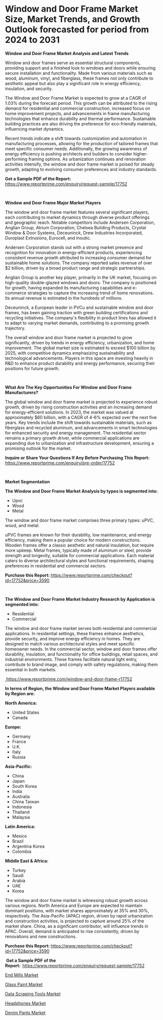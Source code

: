 <p><h1>Window and Door Frame Market Size, Market Trends, and Growth Outlook forecasted for period from 2024 to 2031</h1></p><p><strong>Window and Door Frame Market Analysis and Latest Trends</strong></p>
<p><p>Window and door frames serve as essential structural components, providing support and a finished look to windows and doors while ensuring secure installation and functionality. Made from various materials such as wood, aluminum, vinyl, and fiberglass, these frames not only contribute to aesthetic appeal but also play a significant role in energy efficiency, insulation, and security.</p><p>The Window and Door Frame Market is expected to grow at a CAGR of 1.03% during the forecast period. This growth can be attributed to the rising demand for residential and commercial construction, increased focus on home improvement projects, and advancements in frame manufacturing technologies that enhance durability and thermal performance. Sustainable building practices are also driving the preference for eco-friendly materials, influencing market dynamics.</p><p>Recent trends indicate a shift towards customization and automation in manufacturing processes, allowing for the production of tailored frames that meet specific consumer needs. Additionally, the growing awareness of energy efficiency is pushing architects and builders to consider higher-performing framing options. As urbanization continues and renovation activities intensify, the window and door frame market is poised for steady growth, adapting to evolving consumer preferences and industry standards.</p></p>
<p><strong>Get a Sample PDF of the Report:&nbsp;</strong> <a href="https://www.reportprime.com/enquiry/request-sample/17752?utm_campaign=41&utm_medium=2&utm_source=Github&utm_content=ia&utm_term=20112024&utm_id=window-and-door-frame">https://www.reportprime.com/enquiry/request-sample/17752</a></p>
<p>&nbsp;</p>
<p><strong>Window and Door Frame Major Market Players</strong></p>
<p><p>The window and door frame market features several significant players, each contributing to market dynamics through diverse product offerings and geographic reach. Notable competitors include Andersen Corporation, Anglian Group, Atrium Corporation, Chelsea Building Products, Crystal Window & Door Systems, Deceuninck, Drew Industries Incorporated, Duroplast Extrusions, Eurocell, and Inoutic.</p><p>Andersen Corporation stands out with a strong market presence and recognition for innovation in energy-efficient products, experiencing consistent revenue growth attributed to increasing consumer demand for sustainable home solutions. The company reported sales revenue of over $2 billion, driven by a broad product range and strategic partnerships.</p><p>Anglian Group is another key player, primarily in the UK market, focusing on high-quality double-glazed windows and doors. The company is positioned for growth, having expanded its manufacturing capabilities and e-commerce strategies to capture the increasing trend of home renovations. Its annual revenue is estimated in the hundreds of millions.</p><p>Deceuninck, a European leader in PVCu and sustainable window and door frames, has been gaining traction with green building certifications and recycling initiatives. The company's flexibility in product lines has allowed it to adapt to varying market demands, contributing to a promising growth trajectory.</p><p>The overall window and door frame market is projected to grow significantly, driven by trends in energy efficiency, urbanization, and home improvement. The global market size is estimated to exceed $100 billion by 2025, with competitive dynamics emphasizing sustainability and technological advancements. Players in this space are investing heavily in R&D to enhance product durability and energy performance, securing their positions for future growth.</p></p>
<p>&nbsp;</p>
<p><strong>What Are The Key Opportunities For Window and Door Frame Manufacturers?</strong></p>
<p><p>The global window and door frame market is projected to experience robust growth, driven by rising construction activities and an increasing demand for energy-efficient solutions. In 2023, the market was valued at approximately $60 billion, with a CAGR of 4-6% expected over the next five years. Key trends include the shift towards sustainable materials, such as fiberglass and recycled aluminum, and advancements in smart technologies for enhanced security and energy management. The residential sector remains a primary growth driver, while commercial applications are expanding due to urbanization and infrastructure development, ensuring a promising outlook for the market.</p></p>
<p><strong>Inquire or Share Your Questions If Any Before Purchasing This Report:</strong> <a href="https://www.reportprime.com/enquiry/pre-order/17752?utm_campaign=41&utm_medium=2&utm_source=Github&utm_content=ia&utm_term=20112024&utm_id=window-and-door-frame">https://www.reportprime.com/enquiry/pre-order/17752</a></p>
<p>&nbsp;</p>
<p><strong>Market Segmentation</strong></p>
<p><strong>The Window and Door Frame Market Analysis by types is segmented into:</strong></p>
<p><ul><li>Upvc</li><li>Wood</li><li>Metal</li></ul></p>
<p><p>The window and door frame market comprises three primary types: uPVC, wood, and metal. </p><p>uPVC frames are known for their durability, low maintenance, and energy efficiency, making them a popular choice for modern constructions. Wooden frames offer a classic aesthetic and natural insulation, but require more upkeep. Metal frames, typically made of aluminum or steel, provide strength and longevity, suitable for commercial applications. Each material caters to diverse architectural styles and functional requirements, shaping preferences in residential and commercial sectors.</p></p>
<p><strong>Purchase this Report:&nbsp;</strong><a href="https://www.reportprime.com/checkout?id=17752&price=3590&utm_campaign=41&utm_medium=2&utm_source=Github&utm_content=ia&utm_term=20112024&utm_id=window-and-door-frame">https://www.reportprime.com/checkout?id=17752&price=3590</a></p>
<p>&nbsp;</p>
<p><strong>The Window and Door Frame Market Industry Research by Application is segmented into:</strong></p>
<p><ul><li>Residential</li><li>Commercial</li></ul></p>
<p><p>The window and door frame market serves both residential and commercial applications. In residential settings, these frames enhance aesthetics, provide security, and improve energy efficiency in homes. They are designed to match various architectural styles and meet specific homeowner needs. In the commercial sector, window and door frames offer durability, insulation, and functionality for office buildings, retail spaces, and industrial environments. These frames facilitate natural light entry, contribute to brand image, and comply with safety regulations, making them essential in both markets.</p></p>
<p><a href="https://www.reportprime.com/window-and-door-frame-r17752?utm_campaign=41&utm_medium=2&utm_source=Github&utm_content=ia&utm_term=20112024&utm_id=window-and-door-frame">&nbsp;https://www.reportprime.com/window-and-door-frame-r17752</a></p>
<p><strong>In terms of Region, the Window and Door Frame Market Players available by Region are:</strong></p>
<p>
    <p> <strong> North America: </strong>
        <ul>
            <li>United States</li>
            <li>Canada</li>
        </ul>
        </p> 
    <p> <strong> Europe: </strong>
        <ul>
            <li>Germany</li>
            <li>France</li>
            <li>U.K.</li>
            <li>Italy</li>
            <li>Russia</li>
        </ul>
        </p> 
    <p> <strong> Asia-Pacific: </strong>
        <ul>
            <li>China</li>
            <li>Japan</li>
            <li>South Korea</li>
            <li>India</li>
            <li>Australia</li>
            <li>China Taiwan</li>
            <li>Indonesia</li>
            <li>Thailand</li>
            <li>Malaysia</li>
        </ul>
        </p> 
    <p> <strong> Latin America: </strong>
        <ul>
            <li>Mexico</li>
            <li>Brazil</li>
            <li>Argentina Korea</li>
            <li>Colombia</li>
        </ul>
        </p> 
    <p> <strong> Middle East & Africa: </strong>
        <ul>
            <li>Turkey</li>
            <li>Saudi</li>
            <li>Arabia</li>
            <li>UAE</li>
            <li>Korea</li>
        </ul>
    </p>
    </p>
<p><p>The window and door frame market is witnessing robust growth across various regions. North America and Europe are expected to maintain dominant positions, with market shares approximately at 35% and 30%, respectively. The Asia-Pacific (APAC) region, driven by rapid urbanization and construction activities, is projected to capture around 25% of the market share. China, as a significant contributor, will influence trends in APAC. Overall, demand is anticipated to rise consistently, driven by renovations and new constructions.</p></p>
<p><strong>Purchase this Report: </strong><a href="https://www.reportprime.com/checkout?id=17752&price=3590&utm_campaign=41&utm_medium=2&utm_source=Github&utm_content=ia&utm_term=20112024&utm_id=window-and-door-frame">https://www.reportprime.com/checkout?id=17752&price=3590</a></p>
<p>&nbsp;<strong>Get a Sample PDF of the Report:&nbsp;&nbsp;</strong><a href="https://www.reportprime.com/enquiry/request-sample/17752?utm_campaign=41&utm_medium=2&utm_source=Github&utm_content=ia&utm_term=20112024&utm_id=window-and-door-frame">https://www.reportprime.com/enquiry/request-sample/17752</a></p>
<p><strong></strong></p>
<p><p><a href="https://issuu.com/reportprime-2/docs/end-mills-market-size-2030.pptx_78c15730428805?utm_campaign=41&utm_medium=2&utm_source=Github&utm_content=ia&utm_term=20112024&utm_id=window-and-door-frame">End Mills Market</a></p><p><a href="https://www.linkedin.com/pulse/glass-paint-market-navigating-challenges-unlocking-potential-g5gke?utm_campaign=41&utm_medium=2&utm_source=Github&utm_content=ia&utm_term=20112024&utm_id=window-and-door-frame">Glass Paint Market</a></p><p><a href="https://issuu.com/reportprime-2/docs/data-scraping-tools-market-size-203_5b45c03251f49d?utm_campaign=41&utm_medium=2&utm_source=Github&utm_content=ia&utm_term=20112024&utm_id=window-and-door-frame">Data Scraping Tools Market</a></p><p><a href="https://github.com/RunaHaque64/Market-Research-Report-List-1/blob/main/headphones-market.md?utm_campaign=41&utm_medium=2&utm_source=Github&utm_content=ia&utm_term=20112024&utm_id=window-and-door-frame">Headphones Market</a></p><p><a href="https://www.linkedin.com/pulse/analyzing-global-denim-pants-market-growth-prospects-future-x0d0c?utm_campaign=41&utm_medium=2&utm_source=Github&utm_content=ia&utm_term=20112024&utm_id=window-and-door-frame">Denim Pants Market</a></p></p>